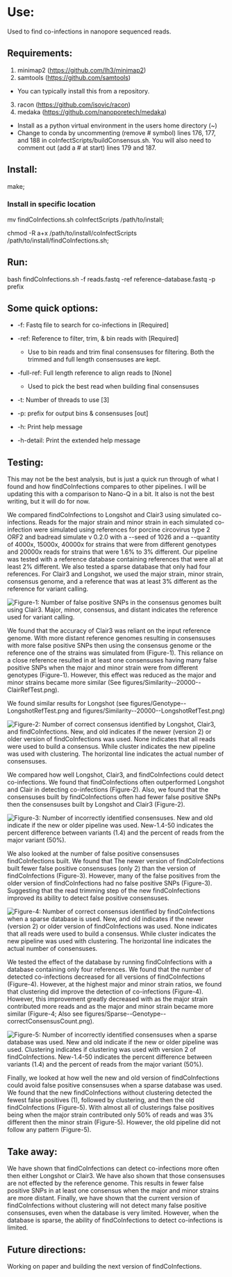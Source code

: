 # Use:

Used to find co-infections in nanopore sequenced reads.

## Requirements:

1. minimap2 (https://github.com/lh3/minimap2)
2. samtools (https://github.com/samtools)
  - You can typically install this from a repository.
3. racon (https://github.com/isovic/racon)
4. medaka (https://github.com/nanoporetech/medaka)
  - Install as a python virtual environment in the users home directory (~)
  - Change to conda by uncommenting (remove # symbol) lines 176, 177, and 188 in
    coInfectScripts/buildConsensus.sh. You will also need to comment out
    (add a # at start) lines 179 and 187.
    

## Install:

make;

### Install in specific location

mv findCoInfections.sh coInfectScripts /path/to/install;

chmod -R a+x /path/to/install/coInfectScripts /path/to/install/findCoInfections.sh;

## Run:

bash findCoInfections.sh -f reads.fastq -ref reference-database.fastq -p prefix

## Some quick options:

  - -f: Fastq file to search for co-infections in                    [Required]

  - -ref: Reference to filter, trim, & bin reads with                [Required]
    - Use to bin reads and trim final consensuses for
      filtering. Both the trimmed and full length
      consensuses are kept.

  - -full-ref: Full length reference to align reads to               [None]
    - Used to pick the best read when building final consensuses

  - -t: Number of threads to use                                     [3]

  - -p: prefix for output bins & consensuses                         [out]

  - -h: Print help message

  - -h-detail: Print the extended help message

## Testing:

This may not be the best analysis, but is just a quick run through of what I 
  found and how findCoInfections compares to other pipelines. I will be updating
  this with a comparison to Nano-Q in a bit. It also is not the best writing,
  but it will do for now.

We compared findCoInfections to Longshot and Clair3 using simulated
  co-infections. Reads for the major strain and minor strain in each simulated 
  co-infection were simulated using references for porcine circovirus type 2
  ORF2 and badread simulate v 0.2.0 with a --seed of 1026 and a --quantity of
  4000x, 15000x, 40000x for strains that were from different genotypes and
  20000x reads for strains that were 1.6% to 3% different. Our pipeline was 
  tested with a reference database containing references that were all at least
  2% different. We also tested a sparse database that only had four references.
  For Clair3 and Longshot, we used the major strain, minor strain,
  consensus genome, and a reference that was at least 3% different as the 
  reference for variant calling.

![
  Figure-1:
  Number of false positive SNPs in the consensus genomes built using Clair3.
  Major, minor, consensus, and distant indicates the reference used for variant
  calling.
](figures/Genotype--ClairRefTest.png)

We found that the accuracy of Clair3 was reliant on the input reference genome.
  With more distant reference genomes resulting in consensuses with more 
  false positive SNPs then using the consensus genome or the reference one of
  the strains was simulated from (Figure-1). This reliance on a close reference
  resulted in at least one consensuses having many false positive SNPs when
  the major and minor strain were from different genotypes (Figure-1). However,
  this effect was reduced as the major and minor strains became more similar
  (See figures/Similarity--20000--ClairRefTest.png).

We found similar results for Longshot (see figures/Genotype--LongshotRefTest.png
  and figures/Similarity--20000--LongshotRefTest.png)

![
  Figure-2:
  Number of correct consensus identified by Longshot, Clair3, and
  findCoInfections. New, and old indicates if the newer (version 2) or
  older version of findCoInfections was used. None indicates that all reads
  were used to build a consensus.  While cluster indicates the new pipeline was
  used with clustering. The horizontal line indicates the actual number of
  consensuses.
](figures/Similarity--20000--correctConsensusCount.png)

We compared how well Longshot, Clair3, and findCoInfections could detect
  co-infections. We found that findCoInfections often outperformed Longshot and
  Clair in detecting co-infections (Figure-2). Also, we found that the
  consensuses built by findCoInfections often had fewer false positive SNPs
  then the consensuses built by Longshot and Clair3 (Figure-2).

![
  Figure-3:
  Number of incorrectly identified consensuses. New and old indicate if the 
  new or older pipeline was used. New-1.4-50 indicates the percent
  difference between variants (1.4) and the percent of reads from the major
  variant (50%).
](figures/Similarity--20000--wrongConsensusCount.png)

We also looked at the number of false positive consensuses findCoInfections
  built. We found that The newer version of findCoInfections built fewer
  false positive consensuses (only 2) than the version of findCoInfections
  (Figure-3). However, many of the false positives from the older version of
  findCoInfections had no false positive SNPs (Figure-3). Suggesting that the
  read trimming step of the new findCoInfections improved its ability to detect
  false positive consensuses.

![
  Figure-4:
  Number of correct consensus identified by findCoInfections when a sparse 
  database is used. New, and old indicates if the newer (version 2) or
  older version of findCoInfections was used. None indicates that all reads
  were used to build a consensus.  While cluster indicates the new pipeline was
  used with clustering. The horizontal line indicates the actual number of
  consensuses.
](figures/Sparse--Similarity--20000--correctConsensusCount.png)

We tested the effect of the database by running findCoInfections with a database
  containing only four references. We found that the number of detected
  co-infections decreased for all versions of findCoInfections (Figure-4).
  However, at the highest major and minor strain ratios, we found that
  clustering did improve the detection of co-infections (Figure-4). However, 
  this improvement greatly decreased with as the major strain contributed more
  reads and as the major and minor strain became more similar (Figure-4; Also
  see figures/Sparse--Genotype--correctConsensusCount.png).

![
  Figure-5:
  Number of incorrectly identified consensuses when a sparse database was used.
  New and old indicate if the new or older pipeline was used. Clustering
  indicates if clustering was used with version 2 of findCoInfections.
  New-1.4-50 indicates the percent difference between variants (1.4) and the
  percent of reads from the major variant (50%).
](figures/Sparse--Similarity--20000--wrongConsensusCount.png)

Finally, we looked at how well the new and old version of findCoInfections
  could avoid false positive consensuses when a sparse database was used. We
  found that the new findCoInfections without clustering detected the fewest 
  false positives (1), followed by clustering, and then the old
  findCoInfections (Figure-5). With almost all of clusterings false positives
  being when the major strain contributed only 50% of reads and was 3% different
  then the minor strain (Figure-5). However, the old pipeline did not follow
  any pattern (Figure-5).

## Take away:

We have shown that findCoInfections can detect co-infections more often then 
  either Longshot or Clair3. We have also shown that those consensuses are 
  not effected by the reference genome. This results in fewer false positive 
  SNPs in at least one consensus when the major and minor strains are more 
  distant. Finally, we have shown that the current version of findCoInfections
  without clustering will not detect many false positive consensuses, even
  when the database is very limited. However, when the database is sparse, 
  the ability of findCoInfections to detect co-infections is limited.

## Future directions:

Working on paper and building the next version of findCoInfections. 
